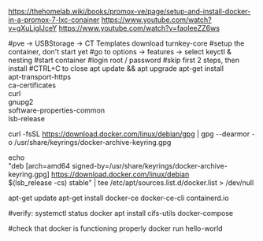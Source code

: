 
https://thehomelab.wiki/books/promox-ve/page/setup-and-install-docker-in-a-promox-7-lxc-conainer
https://www.youtube.com/watch?v=gXuLiglJceY
https://www.youtube.com/watch?v=faoIeeZZ6ws

#pve -> USBStorage -> CT Templates download turnkey-core
#setup the container, don't start yet
#go to options -> features -> select keyctl & nesting
#start container
#login root / password
#skip first 2 steps, then install
#CTRL+C to close
apt update && apt upgrade
apt-get install \
  apt-transport-https \
  ca-certificates \
  curl \
  gnupg2 \
  software-properties-common \
  lsb-release
    
curl -fsSL https://download.docker.com/linux/debian/gpg | gpg --dearmor -o /usr/share/keyrings/docker-archive-keyring.gpg

echo \
  "deb [arch=amd64 signed-by=/usr/share/keyrings/docker-archive-keyring.gpg] https://download.docker.com/linux/debian \
  $(lsb_release -cs) stable" | tee /etc/apt/sources.list.d/docker.list > /dev/null

apt-get update
apt-get install docker-ce docker-ce-cli containerd.io

#verify:
systemctl status docker
apt install cifs-utils docker-compose

#check that docker is functioning properly
docker run hello-world